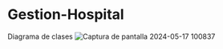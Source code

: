 # Gestion-Hospital
Diagrama de clases 
![Captura de pantalla 2024-05-17 100837](https://github.com/Jossibel/Gestion-Hospital/assets/166522644/53a5ab5e-8a2c-49f1-823b-9dc0e12ae3bf)
